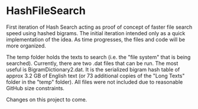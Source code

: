 # HashFileSearch

First iteration of Hash Search acting as proof of concept of faster file search speed using hashed bigrams. The initial iteration intended only as a quick implementation of the idea. As time progresses, the files and code will be more organized.

The temp folder holds the texts to search (i.e. the "file system" that is being searched). Currently, there are two .dat files that can be run. The most useful is BigramDictionary2.dat. It is the serialized bigram hash table of approx 3.2 GB of English text (or 73 additional copies of the "Long Texts" folder in the "temp" folder). All files were not included due to reasonable GitHub size constraints.

Changes on this project to come.
